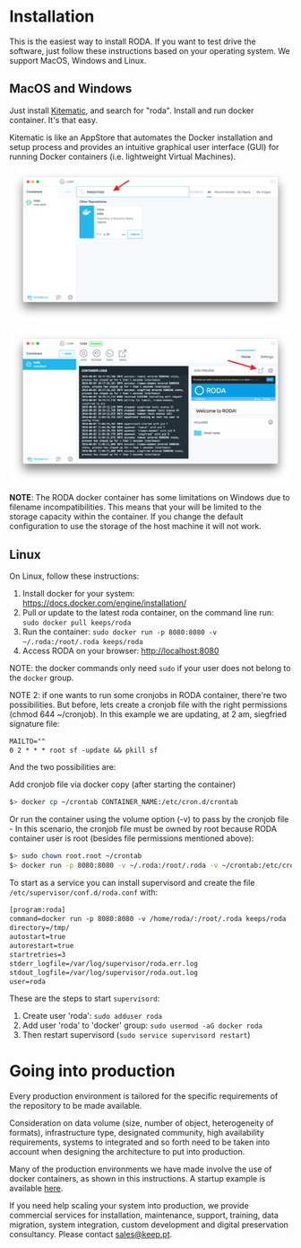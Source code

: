 # Installation

This is the easiest way to install RODA. If you want to test drive the software, just follow these instructions based on your operating system. We support MacOS, Windows and Linux.

## MacOS and Windows

Just install [Kitematic](https://kitematic.com), and search for "roda". Install and run docker container. It's that easy.

Kitematic is like an AppStore that automates the Docker installation and setup process and provides an intuitive graphical user interface (GUI) for running Docker containers (i.e. lightweight Virtual Machines).

![Search and install](images/kitematic_search.png "Search and install RODA in Kitematic")

![Open](images/kitematic_open.png "Open RODA in Kitematic")

**NOTE**: The RODA docker container has some limitations on Windows due to filename incompatibilities. This means that your will be limited to the storage capacity within the container. If you change the default configuration to use the storage of the host machine it will not work.



## Linux

On Linux, follow these instructions:

1. Install docker for your system: https://docs.docker.com/engine/installation/
2. Pull or update to the latest roda container, on the command line run:  `sudo docker pull keeps/roda`
3. Run the container: `sudo docker run -p 8080:8080 -v ~/.roda:/root/.roda keeps/roda`
4. Access RODA on your browser: [http://localhost:8080](http://localhost:8080)

NOTE: the docker commands only need `sudo` if your user does not belong to the `docker` group.

NOTE 2: if one wants to run some cronjobs in RODA container, there're two possibilities. But before, lets create a cronjob file with the right permissions (chmod 644 ~/cronjob). In this example we are updating, at 2 am, siegfried signature file:

```
MAILTO=""
0 2 * * * root sf -update && pkill sf
```

And the two possibilities are:

Add cronjob file via docker copy (after starting the container)

```bash
$> docker cp ~/crontab CONTAINER_NAME:/etc/cron.d/crontab
```

Or run the container using the volume option (-v) to pass by the cronjob file - In this scenario, the cronjob file must be owned by root because RODA container user is root (besides file permissions mentioned above):

```bash
$> sudo chown root.root ~/crontab
$> docker run -p 8080:8080 -v ~/.roda:/root/.roda -v ~/crontab:/etc/cron.d/crontab keeps/roda
```

To start as a service you can install supervisord and create the file `/etc/supervisor/conf.d/roda.conf` with:

```
[program:roda]
command=docker run -p 8080:8080 -v /home/roda/:/root/.roda keeps/roda
directory=/tmp/
autostart=true
autorestart=true
startretries=3
stderr_logfile=/var/log/supervisor/roda.err.log
stdout_logfile=/var/log/supervisor/roda.out.log
user=roda
```

These are the steps to start `supervisord`:

1. Create user 'roda': `sudo adduser roda`
2. Add user 'roda' to 'docker' group: `sudo usermod -aG docker roda`
3. Then restart supervisord (`sudo service supervisord restart`)


# Going into production

Every production environment is tailored for the specific requirements of the repository to be made available.

Consideration on data volume (size, number of object, heterogeneity of formats), infrastructure type, designated community, high availability requirements, systems to integrated and so forth need to be taken into account when designing  the architecture to put into production.

Many of the production environments we have made involve the use of docker containers, as shown in this instructions. A startup example is available [here](https://github.com/keeps/roda/blob/master/deploys/cloud/docker-compose.yaml).

If you need help scaling your system into production, we provide commercial services for installation, maintenance, support, training, data migration, system integration, custom development and digital preservation consultancy. Please contact [sales@keep.pt](mailto:sales@keep.pt).
